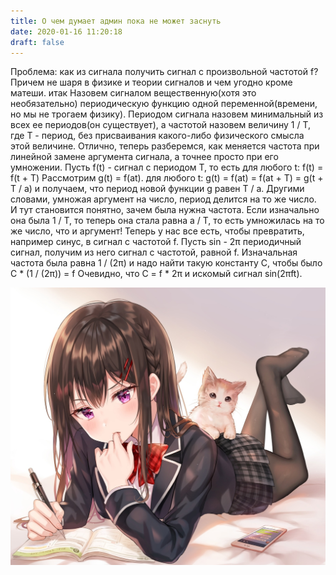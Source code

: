 ```yaml
---
title: О чем думает админ пока не может заснуть
date: 2020-01-16 11:20:18
draft: false
---
```


Проблема: как из сигнала получить сигнал с произвольной частотой f?
Причем не шаря в физике и теории сигналов и чем угодно кроме матеши.
итак
Назовем сигналом вещественную(хотя это необязательно) периодическую функцию одной переменной(времени, но мы не трогаем физику). Периодом сигнала назовем минимальный из всех ее периодов(он существует), а частотой назовем величину 1 / T, где T - период, без присваивания какого-либо физического смысла этой величине. Отлично, теперь разберемся, как меняется частота при линейной замене аргумента сигнала, а точнее просто при его умножении. Пусть f(t) - сигнал с периодом T, то есть
для любого t: f(t) = f(t + T)
Рассмотрим g(t) = f(at).
для любого t: g(t) = f(at) = f(at + T) = g(t + T / a)
и получаем, что период новой функции g равен T / a. Другими словами, умножая аргумент на число, период делится на то же число. И тут становится понятно, зачем была нужна частота. Если изначально она была 1 / T, то теперь она стала равна a / T, то есть умножилась на то же число, что и аргумент!
Теперь у нас все есть, чтобы превратить, например синус, в сигнал с частотой f. Пусть sin - 2π периодичный сигнал, получим из него сигнал с частотой, равной f. Изначальная частота была равна 1 / (2π) и надо найти такую константу C, чтобы было
C * (1 / (2π)) = f
Очевидно, что C = f * 2π и искомый сигнал sin(2πft).

![](/img/vk/H3PbhnOrWxA.jpg)
